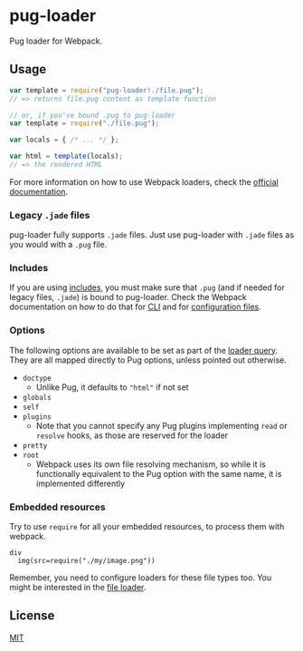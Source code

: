 # pug-loader

Pug loader for Webpack.

## Usage

``` javascript
var template = require("pug-loader!./file.pug");
// => returns file.pug content as template function

// or, if you've bound .pug to pug-loader
var template = require("./file.pug");

var locals = { /* ... */ };

var html = template(locals);
// => the rendered HTML
```

For more information on how to use Webpack loaders, check the [official documentation][using-loaders].

### Legacy `.jade` files

pug-loader fully supports `.jade` files. Just use pug-loader with `.jade` files as you would with a `.pug` file.

### Includes

If you are using [includes], you must make sure that `.pug` (and if needed for legacy files, `.jade`) is bound to pug-loader. Check the Webpack documentation on how to do that for [CLI][module-bind-cli] and for [configuration files][module-bind-config].

### Options

The following options are available to be set as part of the [loader query][query]. They are all mapped directly to Pug options, unless pointed out otherwise.

- `doctype`
  - Unlike Pug, it defaults to `"html"` if not set
- `globals`
- `self`
- `plugins`
  - Note that you cannot specify any Pug plugins implementing `read` or `resolve` hooks, as those are reserved for the loader
- `pretty`
- `root`
  - Webpack uses its own file resolving mechanism, so while it is functionally equivalent to the Pug option with the same name, it is implemented differently

### Embedded resources

Try to use `require` for all your embedded resources, to process them with webpack.

```pug
div
  img(src=require("./my/image.png"))
```

Remember, you need to configure loaders for these file types too. You might be interested in the [file loader][file-loader].

## License

[MIT][mit]

[file-loader]: https://github.com/webpack/file-loader
[includes]: http://jade-lang.com/reference/includes/
[mit]: https://www.opensource.org/licenses/mit-license.php
[module-bind-cli]: https://webpack.github.io/docs/using-loaders.html#cli
[module-bind-config]: https://webpack.github.io/docs/using-loaders.html#configuration
[query]: https://webpack.github.io/docs/using-loaders.html#query-parameters
[using-loaders]: https://webpack.github.io/docs/using-loaders.html

